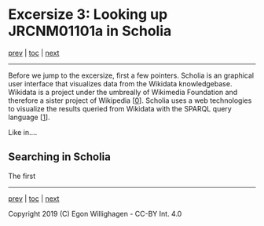 # Excersize 3: Looking up JRCNM01101a in Scholia

[prev](browsing2.md) | [toc](./README.md) | [next](extending.md)

---

Before we jump to the excersize, first a few pointers.
Scholia is an graphical user interface that visualizes data from the Wikidata knowledgebase.
Wikidata is a project under the umbreally of Wikimedia Foundation and therefore a sister
project of Wikipedia [[0](https://www.biorxiv.org/content/10.1101/799684v1)].
Scholia uses a web technologies to visualize the results queried
from Wikidata with the SPARQL query language [[1](https://riojournal.com/article/35820/)].

Like in....

## Searching in Scholia

The first


---

[prev](browsing2.md) | [toc](./README.md) | [next](extending.md)

Copyright 2019 (C) Egon Willighagen - CC-BY Int. 4.0
